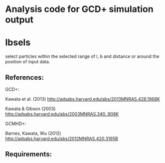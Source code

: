 
# Analysis code for GCD+ simulation output


# lbsels

 select particles within the selected range of l, b and distance or around the position of input data.

## References:

GCD+:

Kawata et al. (2013) http://adsabs.harvard.edu/abs/2013MNRAS.428.1968K

Kawata & Gibson (2003) http://adsabs.harvard.edu/abs/2003MNRAS.340..908K

GCMHD+:

Barnes, Kawata, Wu (2012) http://adsabs.harvard.edu/abs/2012MNRAS.420.3195B

## Requirements:


